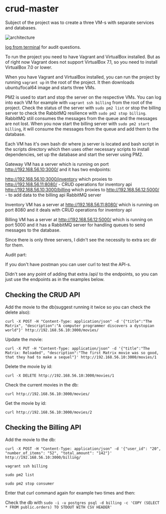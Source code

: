 # crud-master

Subject of the project was to create a three VM-s with separate services and databases.

![architecture](https://01.kood.tech/git/root/public/media/branch/master/subjects/devops/crud-master/resources/crud-master-diagram.png)

[log from terminal](terminal.md) for audit questions.

To run the project you need to have Vagrant and VirtualBox installed. But as of right now Vagrant does not support VirtualBox 7.1, so you need to install VirtualBox 7.0 or lower.

When you have Vagrant and VirtualBox installed, you can run the project by running `vagrant up` in the root of the project. It then downloads ubuntu/focal64 image and starts three VMs.

PM2 is used to start and stop the server on the respective VMs. 
You can log into each VM for example with `vagrant ssh billing` from the root of the project. 
Check the status of the server with `sudo pm2 list` or stop the billing server to check the RabbitMQ resilience with `sudo pm2 stop billing`. RabbitMQ still consumes the messages from the queue and the messages are not lost.
When you now start the billing server with `sudo pm2 start billing`, it will consume the messages from the queue and add them to the database.

Each VM has it's own bash dir where js server is located and bash script in the scripts directory which then uses other necessary scripts to install dependencies, set up the database and start the server using PM2.

Gateway VM has a server which is running on port http://192.168.56.10:3000/ and it has two endpoints: 

http://192.168.56.10:3000/inventory which proxies to http://192.168.56.11:8080/ - CRUD operations for inventory api
http://192.168.56.10:3000/billing which proxies to http://192.168.56.12:5000/ - to add data to the billing api RabbitMQ server

Inventory VM has a server at http://192.168.56.11:8080/ which is running on port 8080 and it deals with CRUD operations for inventory api

Billing VM has a server at http://192.168.56.12:5000/ which is running on port 5000 and it has a RabbitMQ server for handling queues to send messages to the database.

Since there is only three servers, I didn't see the necessity to extra src dir for them.

Audit part:

If you don't have postman you can user curl to test the API-s.

Didn't see any point of adding that extra /api/ to the endpoints, so you can just use the endpoints as in the examples below.

## Checking the CRUD API

Add the movie to the db(suggest running it twice so you can check the delete also):

`curl -X POST -H "Content-Type: application/json" -d '{"title":"The Matrix", "description":"A computer programmer discovers a dystopian world"}' http://192.168.56.10:3000/movies/`

Update the movie:

`curl -X PUT -H "Content-Type: application/json" -d '{"title":"The Matrix: Reloaded", "description":"The first Matrix movie was so good, that they had to make a sequel"}' http://192.168.56.10:3000/movies/1`

Delete the movie by id:

`curl -X DELETE http://192.168.56.10:3000/movies/1`

Check the current movies in the db:

`curl http://192.168.56.10:3000/movies/`

Get the movie by id:

`curl http://192.168.56.10:3000/movies/2`


## Checking the Billing API

Add the movie to the db:

`curl -X POST -H "Content-Type: application/json" -d '{"user_id": "20", "number_of_items": "52", "total_amount": "142"}' http://192.168.56.10:3000/billing/`

`vagrant ssh billing`

`sudo pm2 list`

`sudo pm2 stop consumer`

Enter that curl command again for example two times and then:

Check the db with `sudo -i -u postgres psql -d billing -c 'COPY (SELECT * FROM public.orders) TO STDOUT WITH CSV HEADER'`



